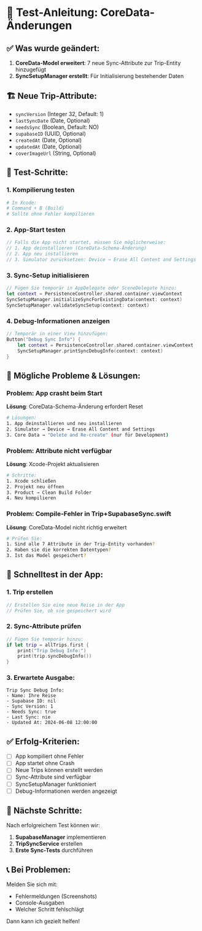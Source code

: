 # 🧪 Test-Anleitung: CoreData-Änderungen

## ✅ Was wurde geändert:

1. **CoreData-Model erweitert**: 7 neue Sync-Attribute zur Trip-Entity hinzugefügt
2. **SyncSetupManager erstellt**: Für Initialisierung bestehender Daten

## 🏗️ Neue Trip-Attribute:

- `syncVersion` (Integer 32, Default: 1)
- `lastSyncDate` (Date, Optional)
- `needsSync` (Boolean, Default: NO)
- `supabaseID` (UUID, Optional)
- `createdAt` (Date, Optional)
- `updatedAt` (Date, Optional)
- `coverImageUrl` (String, Optional)

## 🔬 Test-Schritte:

### 1. Kompilierung testen
```bash
# In Xcode:
# Command + B (Build)
# Sollte ohne Fehler kompilieren
```

### 2. App-Start testen
```swift
// Falls die App nicht startet, müssen Sie möglicherweise:
// 1. App deinstallieren (CoreData-Schema-Änderung)
// 2. App neu installieren
// 3. Simulator zurücksetzen: Device → Erase All Content and Settings
```

### 3. Sync-Setup initialisieren
```swift
// Fügen Sie temporär in AppDelegate oder SceneDelegate hinzu:
let context = PersistenceController.shared.container.viewContext
SyncSetupManager.initializeSyncForExistingData(context: context)
SyncSetupManager.validateSyncSetup(context: context)
```

### 4. Debug-Informationen anzeigen
```swift
// Temporär in einer View hinzufügen:
Button("Debug Sync Info") {
    let context = PersistenceController.shared.container.viewContext
    SyncSetupManager.printSyncDebugInfo(context: context)
}
```

## 🚨 Mögliche Probleme & Lösungen:

### Problem: App crasht beim Start
**Lösung**: CoreData-Schema-Änderung erfordert Reset
```bash
# Lösungen:
1. App deinstallieren und neu installieren
2. Simulator → Device → Erase All Content and Settings
3. Core Data → "Delete and Re-create" (nur für Development)
```

### Problem: Attribute nicht verfügbar
**Lösung**: Xcode-Projekt aktualisieren
```bash
# Schritte:
1. Xcode schließen
2. Projekt neu öffnen
3. Product → Clean Build Folder
4. Neu kompilieren
```

### Problem: Compile-Fehler in Trip+SupabaseSync.swift
**Lösung**: CoreData-Model nicht richtig erweitert
```bash
# Prüfen Sie:
1. Sind alle 7 Attribute in der Trip-Entity vorhanden?
2. Haben sie die korrekten Datentypen?
3. Ist das Model gespeichert?
```

## 📱 Schnelltest in der App:

### 1. Trip erstellen
```swift
// Erstellen Sie eine neue Reise in der App
// Prüfen Sie, ob sie gespeichert wird
```

### 2. Sync-Attribute prüfen
```swift
// Fügen Sie temporär hinzu:
if let trip = allTrips.first {
    print("Trip Debug Info:")
    print(trip.syncDebugInfo())
}
```

### 3. Erwartete Ausgabe:
```
Trip Sync Debug Info:
- Name: Ihre Reise
- Supabase ID: nil
- Sync Version: 1
- Needs Sync: true
- Last Sync: nie
- Updated At: 2024-06-08 12:00:00
```

## ✅ Erfolg-Kriterien:

- [ ] App kompiliert ohne Fehler
- [ ] App startet ohne Crash
- [ ] Neue Trips können erstellt werden
- [ ] Sync-Attribute sind verfügbar
- [ ] SyncSetupManager funktioniert
- [ ] Debug-Informationen werden angezeigt

## 🎯 Nächste Schritte:

Nach erfolgreichem Test können wir:
1. **SupabaseManager** implementieren
2. **TripSyncService** erstellen
3. **Erste Sync-Tests** durchführen

## 📞 Bei Problemen:

Melden Sie sich mit:
- Fehlermeldungen (Screenshots)
- Console-Ausgaben
- Welcher Schritt fehlschlägt

Dann kann ich gezielt helfen! 